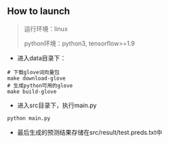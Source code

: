 ## How to launch

> 运行环境：linux
>
> python环境：python3, tensorflow>=1.9



* 进入data目录下：

```shell
# 下载glove词向量包
make download-glove
# 生成python可用的glove
make build-glove
```

* 进入src目录下，执行main.py

```python
python main.py
```

* 最后生成的预测结果存储在src/result/test.preds.txt中